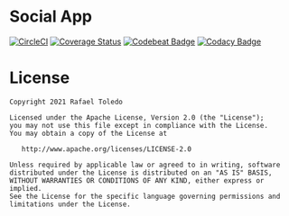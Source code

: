 Social App
==========

[![CircleCI](https://circleci.com/gh/rafaeltoledo/social-app.svg?style=svg)](https://circleci.com/gh/rafaeltoledo/social-app)
[![Coverage Status](https://coveralls.io/repos/github/rafaeltoledo/social-app/badge.svg?branch=develop)](https://coveralls.io/github/rafaeltoledo/social-app?branch=develop)
[![Codebeat Badge](https://codebeat.co/badges/8a7ab7b6-a345-4029-bc9c-206c6b8c31ed)](https://codebeat.co/projects/github-com-rafaeltoledo-social-app-develop)
[![Codacy Badge](https://api.codacy.com/project/badge/Grade/3d45f0b680d74b1bba5be7c0af3b45f3)](https://www.codacy.com/app/rafaeltoledo/social-app)

License
=======

    Copyright 2021 Rafael Toledo

    Licensed under the Apache License, Version 2.0 (the "License");
    you may not use this file except in compliance with the License.
    You may obtain a copy of the License at

       http://www.apache.org/licenses/LICENSE-2.0

    Unless required by applicable law or agreed to in writing, software
    distributed under the License is distributed on an "AS IS" BASIS,
    WITHOUT WARRANTIES OR CONDITIONS OF ANY KIND, either express or implied.
    See the License for the specific language governing permissions and
    limitations under the License.
